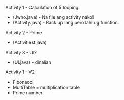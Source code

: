 Activity 1 - Calculation of 5 looping. 
- (Jwho.java) - Na file ang activity nako!
- (Activity.java) - Back up lang pero lahi ug function.

Activity 2 - Prime
- (Activitiest.java)

Activity 3 - UI?
- (UI.java) - dinalian

Activity 1 - V2
-  Fibonacci
-  MultiTable = multiplication table
-  Prime number
